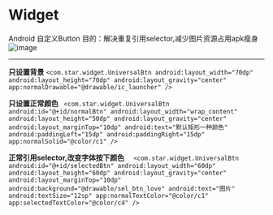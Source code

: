 # Widget
Android 自定义Button
目的：解决重复引用selector,减少图片资源占用apk瘦身
![image](https://github.com/xing609/Widget/blob/master/UniversalButton/app/assets/universal_button.gif)

----------
**只设置背景**
 `<com.star.widget.UniversalBtn
android:layout_width="70dp"
android:layout_height="70dp"
android:layout_gravity="center"
app:normalDrawable="@drawable/ic_launcher" />`

**只设置正常颜色**
 ` <com.star.widget.UniversalBtn
                android:id="@+id/normalBtn"
                android:layout_width="wrap_content"
                android:layout_height="50dp"
                android:layout_gravity="center"
                android:layout_marginTop="10dp"
                android:text="默认矩形一种颜色"
                android:paddingLeft="15dp"
                android:paddingRight="15dp"
                app:normalSolid="@color/c1" />`

**正常引用selector,改变字体按下颜色**
 `  <com.star.widget.UniversalBtn
                android:id="@+id/selectedBtn"
                android:layout_width="60dp"
                android:layout_height="60dp"
                android:layout_gravity="center"
                android:layout_marginTop="10dp"
                android:background="@drawable/sel_btn_love"
                android:text="图片"
                android:textSize="12sp"
                app:normalTextColor="@color/c1"
                app:selectedTextColor="@color/c4" />`


